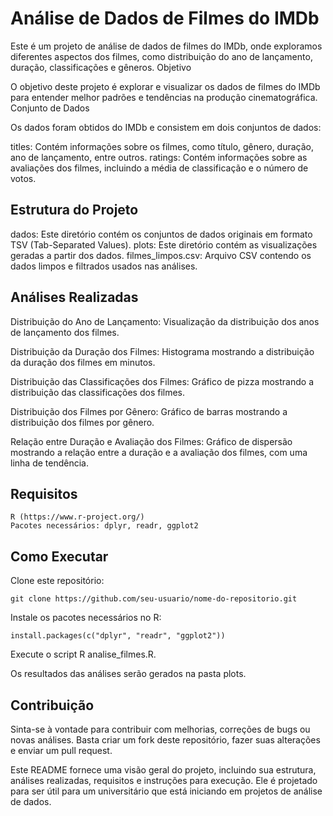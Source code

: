 # Análise de Dados de Filmes do IMDb

Este é um projeto de análise de dados de filmes do IMDb, onde exploramos diferentes aspectos dos filmes, como distribuição do ano de lançamento, duração, classificações e gêneros.
Objetivo

O objetivo deste projeto é explorar e visualizar os dados de filmes do IMDb para entender melhor padrões e tendências na produção cinematográfica.
Conjunto de Dados

Os dados foram obtidos do IMDb e consistem em dois conjuntos de dados:

titles: Contém informações sobre os filmes, como título, gênero, duração, ano de lançamento, entre outros.
ratings: Contém informações sobre as avaliações dos filmes, incluindo a média de classificação e o número de votos.

## Estrutura do Projeto

 dados: Este diretório contém os conjuntos de dados originais em formato TSV (Tab-Separated Values).
    plots: Este diretório contém as visualizações geradas a partir dos dados.
    filmes_limpos.csv: Arquivo CSV contendo os dados limpos e filtrados usados nas análises.

## Análises Realizadas

Distribuição do Ano de Lançamento: Visualização da distribuição dos anos de lançamento dos filmes.

Distribuição da Duração dos Filmes: Histograma mostrando a distribuição da duração dos filmes em minutos.

Distribuição das Classificações dos Filmes: Gráfico de pizza mostrando a distribuição das classificações dos filmes.

Distribuição dos Filmes por Gênero: Gráfico de barras mostrando a distribuição dos filmes por gênero.

Relação entre Duração e Avaliação dos Filmes: Gráfico de dispersão mostrando a relação entre a duração e a avaliação dos filmes, com uma linha de tendência.


## Requisitos

    R (https://www.r-project.org/)
    Pacotes necessários: dplyr, readr, ggplot2

## Como Executar

Clone este repositório:

    git clone https://github.com/seu-usuario/nome-do-repositorio.git

Instale os pacotes necessários no R:

    install.packages(c("dplyr", "readr", "ggplot2"))
    

Execute o script R analise_filmes.R.

Os resultados das análises serão gerados na pasta plots.



## Contribuição

Sinta-se à vontade para contribuir com melhorias, correções de bugs ou novas análises. Basta criar um fork deste repositório, fazer suas alterações e enviar um pull request.



Este README fornece uma visão geral do projeto, incluindo sua estrutura, análises realizadas, requisitos e instruções para execução. Ele é projetado para ser útil para um universitário que está iniciando em projetos de análise de dados.
